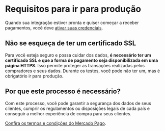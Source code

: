 # Requisitos para ir para produção

Quando sua integração estiver pronta e quiser começar a receber pagamentos, você deve [ativar suas credenciais]([FAKER][CREDENTIALS][URL]).

## Não se esqueça de ter um certificado SSL

Para você esteja seguro e possa cuidar dos dados, **é necessário ter um certificado SSL e que a forma de pagamento seja disponibilizada em uma página HTTPS**. Isso permite proteger as transações realizadas pelos compradores e seus dados.
Durante os testes, você pode não ter um, mas é obrigatório ir para produção.

## Por que este processo é necessário?

Com este processo, você pode garantir a segurança dos dados de seus clientes, cumprir os regulamentos ou disposições legais de cada país e conseguir a melhor experiência de compra para seus clientes.

[Confira os termos e condições do Mercado Pago](https://www.mercadopago[FAKER][URL][DOMAIN]/developers/pt/guides/legal/terms-and-conditions).